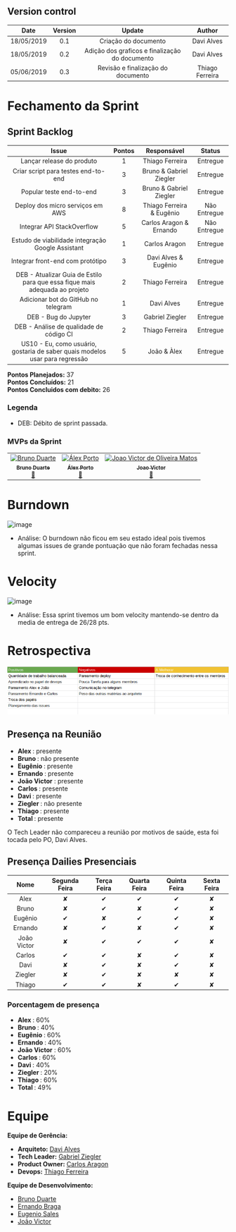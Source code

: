 ## Version control

|Date|Version|Update|Author|
|:--:|:----:|:-------:|:---:|
| 18/05/2019 |  0.1   |     Criação do documento      |    Davi Alves   |
| 18/05/2019 |  0.2  |     Adição dos graficos e finalização do documento      |    Davi Alves   |
|05/06/2019|0.3|Revisão e finalização do documento|Thiago Ferreira|


# Fechamento da Sprint

## Sprint Backlog
|Issue|Pontos|Responsável|Status|
|:---:|:----:|:---------:|:--------:|
| Lançar release do produto | 1 | Thiago Ferreira |Entregue|
| Criar script para testes end-to-end | 3 | Bruno & Gabriel Ziegler |Entregue|
| Popular teste end-to-end | 3 | Bruno & Gabriel Ziegler | Entregue|
| Deploy dos micro serviços em AWS | 8 | Thiago Ferreira & Eugênio |Não Entregue|
| Integrar API StackOverflow | 5 | Carlos Aragon & Ernando |Não Entregue|
| Estudo de viabilidade integração Google Assistant | 1 | Carlos Aragon |Entregue|
| Integrar front-end com protótipo | 3 | Davi Alves & Eugênio |Entregue|
| DEB - Atualizar Guia de Estilo para que essa fique mais adequada ao projeto | 2 | Thiago Ferreira |Entregue|
| Adicionar bot do GitHub no telegram | 1 | Davi Alves |Entregue|
| DEB - Bug do Jupyter | 3 | Gabriel Ziegler |Entregue|
| DEB - Análise de qualidade de código CI | 2 | Thiago Ferreira|Entregue|
| US10 - Eu, como usuário, gostaria de saber quais modelos usar para regressão | 5 | João & Àlex |Entregue|

**Pontos Planejados:** 37 <br>
**Pontos Concluídos:** 21 <br>
**Pontos Concluidos com debito:** 26 

### Legenda

- DEB: Débito de sprint passada.

### MVPs da Sprint

<table>
  </tr>
  <td align="center">
    <a href="https://github.com/Mexazonic">
      <img src="https://images.zenhubusercontent.com/59d66de5b0222d5de47a6fd4/a786015d-f914-4dc5-9735-f9c555d1a85b" height="100px" width="100px;" alt="Bruno Duarte"/><br /><sub><b>Bruno Duarte</b></sub></a><br /><a href="https://github.com/fga-eps-mds/2019.1-PyLearner/commits?author=Mexazonic" title="MVP">📖
    </a>
  </td>
  <td align="center">
    <a href="https://github.com/alexportof">
      <img src="https://images.zenhubusercontent.com/59d66de5b0222d5de47a6fd4/6fb6e6cf-49a0-4a28-8f98-aa6286cb95f3" height="100px" width="100px;" alt="Álex Porto"/><br /><sub><b>Álex Porto</b></sub></a><br /><a href="https://github.com/fga-eps-mds/2019.1-PyLearner/commits?author=alexportof" title="MVP">📖
    </a>
  </td>
  <td align="center"><a href="https://github.com/joao15victor08"><img src="https://avatars2.githubusercontent.com/u/32016154?v=4" width="100px;" alt="Joao Victor de Oliveira Matos"/><br /><sub><b>Joao Victor </b></sub></a><br /><a href="https://github.com/fga-eps-mds/2019.1-PyLearner/commits?author=joao15victor08" title="Documentation">📖</a>
  </td>
  <tr>
  
</table>

# Burndown
![image](https://user-images.githubusercontent.com/34287081/58287127-ccc14100-7d9f-11e9-9aa9-adda757cd902.png)

- Análise: O burndown não ficou em seu estado ideal pois tivemos algumas issues de grande pontuação que não foram fechadas nessa sprint.
# Velocity
![image](https://user-images.githubusercontent.com/34287081/58287281-2d507e00-7da0-11e9-818b-10aa42642a86.png)

- Análise: Essa sprint tivemos um bom velocity mantendo-se dentro da media de entrega de 26/28 pts.
# Retrospectiva
![](../img/reviewsprint8.png)

## Presença na Reunião

* <b>Alex       </b> : presente
* <b>Bruno      </b> : não presente
* <b>Eugênio    </b> : presente
* <b>Ernando    </b> : presente
* <b>João Victor</b> : presente
* <b>Carlos     </b> : presente
* <b>Davi       </b> : presente
* <b>Ziegler    </b> : não presente
* <b>Thiago     </b> : presente
* <b>Total      </b> : presente

O Tech Leader não compareceu a reunião por motivos de saúde, esta foi tocada pelo PO, Davi Alves.

## Presença Dailies Presenciais

| Nome    |Segunda Feira|Terça Feira|Quarta Feira| Quinta Feira| Sexta Feira|
|:-----:  |:-----------------:|:----------------:|:----------------:|:-----------------:|:----------------:|
|Alex       |✘|✔|✔|✔|✘|
|Bruno      |✘|✔|✘|✔|✘|
|Eugênio    |✔|✘|✔|✔|✘|
|Ernando    |✘|✔|✘|✔|✘|
|João Victor|✘|✔|✔|✔|✘|
|Carlos     |✔|✔|✘|✔|✘|
|Davi       |✘|✔|✘|✔|✘|
|Ziegler    |✘|✔|✘|✘|✘|
|Thiago     |✔|✔|✘|✔|✘|

### Porcentagem de presença

* <b>Alex       </b> : 60%
* <b>Bruno      </b> : 40%
* <b>Eugênio    </b> : 60%
* <b>Ernando    </b> : 40%
* <b>João Victor</b> : 60%
* <b>Carlos     </b> : 60%
* <b>Davi       </b> : 40%
* <b>Ziegler    </b> : 20%
* <b>Thiago     </b> : 60%
* <b>Total      </b> : 49%



# Equipe
**Equipe de Gerência:** <br>
* **Arquiteto:** [Davi Alves](https://github.com/davialvb) <br> 
* **Tech Leader:** [Gabriel Ziegler](https://github.com/gabrielziegler3) <br>
* **Product Owner:** [Carlos Aragon](https://github.com/carlosaragon) <br>
* **Devops:** [Thiago Ferreira](https://github.com/thiagoiferreira)

**Equipe de Desenvolvimento:** <br>
- [Bruno Duarte](https://github.com/Mexazonic)<br>
- [Ernando Braga](https://github.com/ZarathosDeath)<br>
- [Eugenio Sales](https://github.com/Eugeniosales)<br>
- [João Victor](https://github.com/joao15victor08)<br>